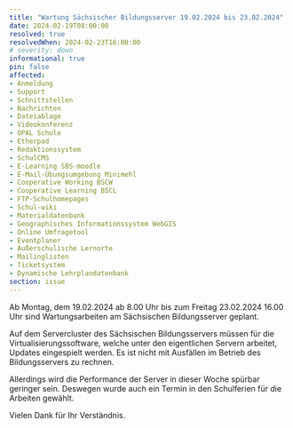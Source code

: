 ```yaml
---
title: "Wartung Sächsischer Bildungsserver 19.02.2024 bis 23.02.2024"
date: 2024-02-19T08:00:00
resolved: true
resolvedWhen: 2024-02-23T16:00:00
# severity: down
informational: true
pin: false 
affected:
- Anmeldung
- Support
- Schnittstellen
- Nachrichten
- Dateiablage
- Videokonferenz
- OPAL Schule
- Etherpad
- Redaktionssystem
- SchulCMS
- E-Learning SBS-moodle
- E-Mail-Übungsumgebung Minimehl
- Cooperative Working BSCW
- Cooperative Learning BSCL
- FTP-Schulhomepages
- Schul-wiki
- Materialdatenbank
- Geographisches Informationssystem WebGIS
- Online Umfragetool
- Eventplaner
- Außerschulische Lernorte
- Mailinglisten
- Ticketsystem
- Dynamische Lehrplandatenbank
section: issue
---
```


Ab Montag, dem 19.02.2024 ab 8.00 Uhr bis zum Freitag 23.02.2024 16.00 Uhr sind Wartungsarbeiten am Sächsischen Bildungsserver geplant.

Auf dem Servercluster des Sächsischen Bildungsservers müssen für die Virtualisierungssoftware, welche unter den eigentlichen Servern arbeitet, Updates eingespielt werden. Es ist nicht mit Ausfällen im Betrieb des Bildungsservers zu rechnen.

Allerdings wird die Performance der Server in dieser Woche spürbar geringer sein. Deswegen wurde auch ein Termin in den Schulferien für die Arbeiten gewählt.

Vielen Dank für Ihr Verständnis.
